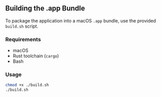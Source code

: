 ## Building the .app Bundle

To package the application into a macOS `.app` bundle, use the provided `build.sh` script.

### Requirements

- macOS
- Rust toolchain (`cargo`)
- Bash

### Usage

```bash
chmod +x ./build.sh
./build.sh
```

